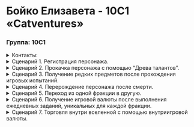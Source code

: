 # Бойко Елизавета - 10С1 «Catventures»

### Группа: 10С1
<details>
  <summary>Контакты:</summary>
  
1. Vk: @norr_pekar
2. Tg: @timidus_agnus
3. Яндекс почта: lizzaboyko@yandex.ru
4. Гугл почта: izrafel72@gmail.com
</details>

<details>
  <summary>Сценарий 1. Регистрация персонажа.</summary>
  
1. Игрок вводит адрес электронной почты и пароль (дважды) для создания учетной записи. Пароль должен содержать не менее 8 символов. Система проверяет соответствие введенных данных формату. В случае несоответствия отображается сообщение с указанием ошибок.
2. Игрок подтверждает адрес электронной почты, вводя код, отправленный на указанный адрес.
3. В случае успешной верификации кода система перенаправляет игрока на следующий этап регистрации.
4. Игрок вводит имя персонажа. Имя должно содержать только символы кириллицы, допускается использование одного пробела. Система проверяет соответствие имени требованиям. В случае несоответствия отображается сообщение с указанием ошибок.
5. Игрок выбирает фракцию.
6. Игрок выбирает окрас персонажа в специальном окне.
7. После выбора внешнего вида игроку отображается список потенциальных родителей фракции, чья генетика подходит под окрас персонажа. В случае отсутствия подходящих родителей отображается сообщение “Родители отсутствуют”.
8. Игроку предлагается выбор из пяти предметов (погребальный дар). При наведении на каждый предмет отображается его описание.
9. Игрок подтверждает ознакомление с общими правилами игры, лицензионным соглашением и политикой обработки персональных данных.
10. При корректном заполнении всех полей игрок завершает регистрацию и получает возможность войти в игру. В случае наличия незаполненных или некорректно заполненных полей система указывает на них.
</details>

<details>
  <summary>Сценарий 2. Прокачка персонажа с помощью “Древа талантов”.</summary>
  
1. Игрок заходит в меню персонажа.
2. Игрок открывает вкладку “Древо талантов”.
3. Игрок видит “Древо талантов”, состоящее из различных веток навыков (бой, охота, целительство и т.д.).
4. Игрок получает очки талантов за повышение уровня персонажа или выполнение определенных заданий.
5. Игрок выбирает ветку навыков, которую он хочет улучшить.
6. Игрок выбирает конкретный навык в ветке, который он хочет изучить или улучшить.
7. Система проверяет, достаточно ли у игрока очков талантов для изучения или улучшения выбранного навыка.
8. Если очков талантов достаточно, система списывает их и применяет изменения к персонажу.
9. Если очков талантов недостаточно, система отображает сообщение о необходимости их получения.
10. Игрок видит изменения в характеристиках персонажа, вызванные изучением или улучшением навыка.
</details>

<details>
  <summary>Сценарий 3. Получение редких предметов после прохождения игровых испытаний.</summary>
  
1. Игрок узнает о наличии игрового испытания (например, от NPC, из объявления в городе или из внутриигровой почты).
2. Игрок принимает участие в игровом испытании.
3. Игрок успешно проходит игровое испытание.
4. Система определяет, какие награды положены игроку за прохождение испытания (с использованием случайного числа).
5. Игрок получает уведомление о полученных наградах, включая редкие предметы.
6. Редкие предметы добавляются в инвентарь игрока.
7. Игрок может использовать редкие предметы для улучшения персонажа, крафта или продажи другим игрокам.
</details>

<details>
  <summary>Сценарий 4. Перерождение персонажа после смерти.</summary>
  
1. Персонаж игрока погибает в бою или от других причин и попадает в мир мертвых.
2. Игрок видит перед собой мир мертвых, в котором ему необходимо собирать определенные предметы (души, осколки памяти, потусторонние цветы и т.д. - название и вид предметов зависят от сеттинга мира мертвых).
3. Игрок исследует мир мертвых и собирает необходимые предметы. Количество собранных предметов отображается в интерфейсе.
4. Когда игрок соберет 5 предметов, он может отнести их к алтарю, соответствующему типу собранных предметов.
5. При взаимодействии с таким алтарем игроку предлагается переродиться в обычного кота, потеряв все собранные предметы. 
6. Если игрок отказывается от перерождения, он может продолжить собирать предметы в мире мертвых.
7. Когда игрок соберет 10 предметов, он может отнести их к одному из божественных алтарей. 
8. При взаимодействии с божественным алтарем игрок получает возможность переродиться в соответствующую мифическую расу, потеряв все собранные предметы. Выбор мифической расы зависит от бога, которому посвящен алтарь. Если игрок выбирает перерождение, его персонаж перерождается в выбранную расу, получая уникальные навыки и способности.
9. Внешность персонажа меняется в соответствии с выбранной расой.
10. Характеристики персонажа обнуляются.
11. Игрок продолжает игру в новом обличии.
</details>

<details>
  <summary>Сценарий 5. Переход из одной фракции в другую.</summary>
  
1. Игрок узнает о возможности перейти в другую фракцию (например, от NPC, из объявления в городе или из внутриигровой почты).
2. Игрок подходит к представителю фракции, в которую он хочет вступить.
3. Представитель фракции предлагает игроку выполнить задание для доказательства своей лояльности.
4. Игрок выполняет задание.
5. Если игрок успешно выполняет задание, его принимают во фракцию.
6. Статус игрока во фракции изменяется.
7. Игрок получает доступ к новым заданиям, ресурсам и возможностям, связанным с новой фракцией.
8. Отношения игрока со старой фракцией ухудшаются.
9. Игрок теряет доступ к заданиям, ресурсам и возможностям, связанным со старой фракцией.
</details>

<details>
  <summary>Сценарий 6. Получение игровой валюты после выполнения ежедневных заданий, уникальных для каждой фракции.</summary>
  
1. Игрок заходит в игру.
2. Игрок получает доступ к ежедневным заданиям от бота. Бот может быть представлен в виде кота-посыльного, говорящей доски объявлений или другого элемента, соответствующего сеттингу игры.
3. Бот предлагает игроку список доступных ежедневных заданий, уникальных для текущей фракции игрока.
4. Игрок выбирает одно или несколько заданий для выполнения.
5. Игрок выполняет выбранные задания.
6. После выполнения задания игрок получает награду в виде игровой валюты.
7. Количество получаемой валюты зависит от сложности и типа задания, но общая сумма заработанной валюты за день не может превышать 100 единиц.
8. Если игрок заработал 100 единиц валюты за день, он больше не может получать валюту за выполнение заданий до следующего дня.
9. Список доступных ежедневных заданий обновляется каждый день (в 00:00 по Москве).
</details>

<details>
  <summary>Сценарий 7. Торговля внутри вселенной с помощью внутриигровой валюты.</summary>
  
1. Игрок находит торговца (NPC или другого игрока).
2. Игрок открывает окно торговли.
3. Игрок видит список предметов, которые предлагает торговец (или другой игрок).
4. Игрок выбирает предмет, который он хочет купить.
5. Система проверяет, достаточно ли у игрока валюты для совершения покупки.
6. Если валюты достаточно, игрок подтверждает покупку.
7. Валюта списывается со счета игрока.
8. Выбранный предмет добавляется в инвентарь игрока.
9. Игрок может продать свои предметы торговцу (или другому игроку), получая взамен игровую валюту.
</details>
